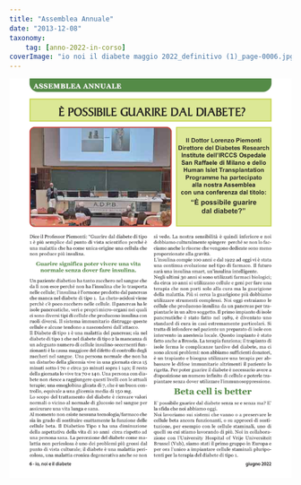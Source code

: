 ```yaml
---
title: "Assemblea Annuale"
date: "2013-12-08"
taxonomy: 
    tag: [anno-2022-in-corso]
coverImage: "io noi il diabete maggio 2022_definitivo (1)_page-0006.jpg"
---
```


![assemblea 2022](images/io%20noi%20il%20diabete%20maggio%202022_definitivo%20(1)_page-0006.jpg)
